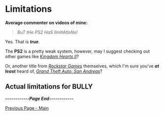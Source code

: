 # Limitations

**Average commenter on videos of mine:**

> _BuT tHe PS2 HaS lImItAtIoNs!_

Yes. That is _**true**_.

The **PS2** is a pretty weak system, however, may I suggest checking out other games like [_Kingdom Hearts II_](https://en.wikipedia.org/wiki/Kingdom_Hearts_II)?

Or, another title from [_Rockstar Games_](https://en.wikipedia.org/wiki/Rockstar_Games) themselves, which I'm sure you've **_at least_** heard of, [_Grand Theft Auto: San Andreas_](https://en.wikipedia.org/wiki/Grand_Theft_Auto:_San_Andreas)?




## Actual limitations for BULLY


**------------_Page End_------------**

[Previous Page - Main](https://simonbestia.github.io/Bully-Modding-Reference/)
